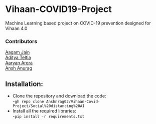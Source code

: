 # Vihaan-COVID19-Project
Machine Learning based project on COVID-19 prevention designed for Vihaan 4.0

### Contributors
[Aagam Jain](https://github.com/aagamjainaj7)</br>
[Aditya Teltia](https://github.com/AdityaTeltia)</br>
[Aaryan Arora](https://github.com/aaryan2134)</br>
[Ansh Anurag](https://github.com/Anshnrag02)</br>

## Installation:
* Clone the repository and download the code:<br>
   -```gh repo clone Anshnrag02/Vihaan-Covid-Project/Social%20distancing%20AI```
* Install all the required libraries:<br>
   -```pip install -r requirements.txt```
